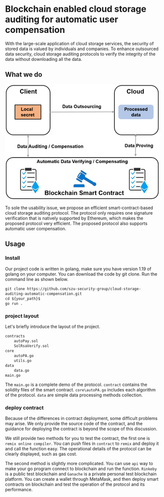 # Blockchain enabled cloud storage auditing for automatic user compensation

With the large-scale application of cloud storage services, the security of stored data is valued by individuals and companies.
To enhance outsourced data security, cloud storage auditing protocols to verify the integrity of the data without downloading all the data.

## What we do
![model.png](model.png)

To sole the usability issue, we propose an efficient smart-contract-based cloud storage auditing protocol.
The protocol only requires one signature verification that is natively supported by Ethereum, which makes the proposed protocol very efficient.
The proposed protocol also supports automatic user compensation.

## Usage
### Install
Our project code is written in golang, make sure you have version 1.19 of golang on your computer. You can download the code by git clone. Run the command line as shown below.

```text
git clone https://github.com/szu-security-group/cloud-storage-auditing-automatic-compensation.git
cd ${your_path}$
go run .

```

### project layout
Let's briefly introduce the layout of the project. 
```text
contracts
    autoPay.sol
    SolRsaVerify.sol
core
    autoPA.go
    utils.go
data
    data.go
main.go
```

The `main.go` is a complete demo of the protocol.
`contract` contains the solidity files of the smart contract. 
`core\autoPA.go` includes each algorithm of the protocol. 
`data` are simple data processing methods collection.

### deploy contract
Because of the differences in contract deployment, some difficult problems may arise. We only provide the source code of the contract, and the guidance for deploying the contract is beyond the scope of this discussion.

We still provide two methods for you to test the contract, the first one is `remix online compiler`. You can push files in `contract` to `remix` and deploy it and call the function easy. The operational details of the protocol can be clearly displayed, such as gas cost.

The second method is slightly more complicated. You can use `api` way to make your go program connect to blockchain and run the function. `Rinkeby` is a public test blockchain and `Ganache` is a private personal test blockchain platform. You can create a wallet through MetaMask, and then deploy smart contracts on blockchain and test the operation of the protocol and its performance.

